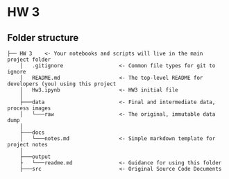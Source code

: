 # HW 3


Folder structure
-----------------



	├── HW 3	<- Your notebooks and scripts will live in the main project folder
		│   .gitignore					<- Common file types for git to ignore
		│   README.md					<- The top-level README for developers (you) using this project
		│   Hw3.ipynb					<- HW3 initial file 
		│
		├───data						<- Final and intermediate data, process images
		│   └───raw						<- The original, immutable data dump
		│
		├───docs
		│   └───notes.md				<- Simple markdown template for project notes
		│
		├───output
		├	└───readme.md				<- Guidance for using this folder
		├───src							<- Original Source Code Documents





